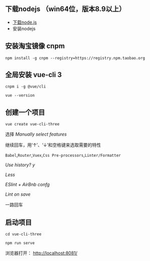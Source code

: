 ## 下载nodejs （win64位，版本8.9以上）
- [下载node.js](http://nodejs.cn/download/)
- 安装nodejs

## 安装淘宝镜像 cnpm
`npm install -g cnpm --registry=https://registry.npm.taobao.org`

## 全局安装 vue-cli 3
`cnpm i -g @vue/cli`

`vue --version`

## 创建一个项目
`vue create vue-cli-three`

选择 *Manually select features*

继续回车，用‘↑’、‘↓’和空格键来选取需要的特性

`Babel`,`Router`,`Vuex`,`Css Pre-processors`,`Linter/Formatter`

*Use history?* *y*

*Less*

*ESlint + AirBnb confg*

*Lint on save*

一路回车

## 启动项目
`cd vue-cli-three`

`npm run serve`

浏览器打开： [http://localhost:8081/ ](http://localhost:8081/)